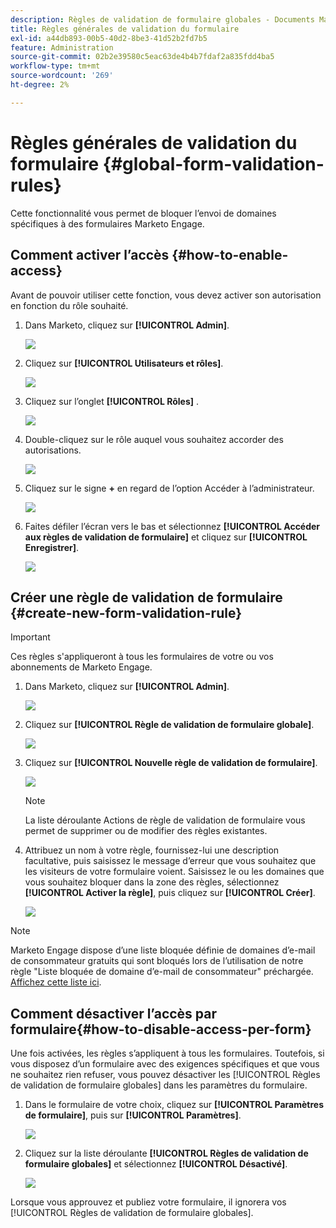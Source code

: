 ```yaml
---
description: Règles de validation de formulaire globales - Documents Marketo - Documentation du produit
title: Règles générales de validation du formulaire
exl-id: a44db893-00b5-40d2-8be3-41d52b2fd7b5
feature: Administration
source-git-commit: 02b2e39580c5eac63de4b4b7fdaf2a835fdd4ba5
workflow-type: tm+mt
source-wordcount: '269'
ht-degree: 2%

---
```


# Règles générales de validation du formulaire {#global-form-validation-rules}

Cette fonctionnalité vous permet de bloquer l’envoi de domaines spécifiques à des formulaires Marketo Engage.

## Comment activer l’accès {#how-to-enable-access}

Avant de pouvoir utiliser cette fonction, vous devez activer son autorisation en fonction du rôle souhaité.

1. Dans Marketo, cliquez sur **[!UICONTROL Admin]**.

   ![](assets/global-form-validation-rules-1.png)

1. Cliquez sur **[!UICONTROL Utilisateurs et rôles]**.

   ![](assets/global-form-validation-rules-2.png)

1. Cliquez sur l’onglet **[!UICONTROL Rôles]** .

   ![](assets/global-form-validation-rules-3.png)

1. Double-cliquez sur le rôle auquel vous souhaitez accorder des autorisations.

   ![](assets/global-form-validation-rules-4.png)

1. Cliquez sur le signe **+** en regard de l’option Accéder à l’administrateur.

   ![](assets/global-form-validation-rules-5.png)

1. Faites défiler l’écran vers le bas et sélectionnez **[!UICONTROL Accéder aux règles de validation de formulaire]** et cliquez sur **[!UICONTROL Enregistrer]**.

   ![](assets/global-form-validation-rules-6.png)

## Créer une règle de validation de formulaire {#create-new-form-validation-rule}

>[!IMPORTANT]
>
>Ces règles s&#39;appliqueront à tous les formulaires de votre ou vos abonnements de Marketo Engage.

1. Dans Marketo, cliquez sur **[!UICONTROL Admin]**.

   ![](assets/global-form-validation-rules-7.png)

1. Cliquez sur **[!UICONTROL Règle de validation de formulaire globale]**.

   ![](assets/global-form-validation-rules-8.png)

1. Cliquez sur **[!UICONTROL Nouvelle règle de validation de formulaire]**.

   ![](assets/global-form-validation-rules-9.png)

   >[!NOTE]
   >
   >La liste déroulante Actions de règle de validation de formulaire vous permet de supprimer ou de modifier des règles existantes.

1. Attribuez un nom à votre règle, fournissez-lui une description facultative, puis saisissez le message d’erreur que vous souhaitez que les visiteurs de votre formulaire voient. Saisissez le ou les domaines que vous souhaitez bloquer dans la zone des règles, sélectionnez **[!UICONTROL Activer la règle]**, puis cliquez sur **[!UICONTROL Créer]**.

   ![](assets/global-form-validation-rules-10.png)

>[!NOTE]
>
>Marketo Engage dispose d’une liste bloquée définie de domaines d’e-mail de consommateur gratuits qui sont bloqués lors de l’utilisation de notre règle &quot;Liste bloquée de domaine d’e-mail de consommateur&quot; préchargée. [Affichez cette liste ici](/help/marketo/product-docs/administration/settings/assets/freemaildomains.csv).

## Comment désactiver l’accès par formulaire{#how-to-disable-access-per-form}

Une fois activées, les règles s’appliquent à tous les formulaires. Toutefois, si vous disposez d’un formulaire avec des exigences spécifiques et que vous ne souhaitez rien refuser, vous pouvez désactiver les [!UICONTROL Règles de validation de formulaire globales] dans les paramètres du formulaire.

1. Dans le formulaire de votre choix, cliquez sur **[!UICONTROL Paramètres de formulaire]**, puis sur **[!UICONTROL Paramètres]**.

   ![](assets/global-form-validation-rules-11.png)

1. Cliquez sur la liste déroulante **[!UICONTROL Règles de validation de formulaire globales]** et sélectionnez **[!UICONTROL Désactivé]**.

   ![](assets/global-form-validation-rules-12.png)

Lorsque vous approuvez et publiez votre formulaire, il ignorera vos [!UICONTROL Règles de validation de formulaire globales].
